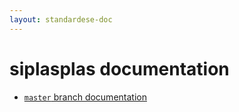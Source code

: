 ```yaml
---
layout: standardese-doc
---
```



# siplasplas documentation


 - [`master` branch documentation]({{site.url}}{{site.baseurl}}/doc/standardese/master/)
